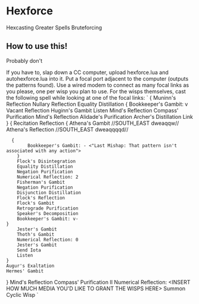 # Hexforce
Hexcasting Greater Spells Bruteforcing
## How to use this!
Probably don't

If you have to, slap down a CC computer, upload hexforce.lua and autohexforce.lua into it. Put a focal port adjacent to the computer (outputs the patterns found). Use a wired modem to connect as many focal links as you please, one per wisp you plan to use.
For the wisps themselves, cast the following spell while looking at one of the focal links:
`
{
  Muninn's Reflection
  Nullary Reflection
  Equality Distillation
  {
    Bookkeeper's Gambit: v
    Vacant Reflection
    Huginn's Gambit
    Listen
    Mind's Reflection
    Compass' Purification
    Mind's Reflection
    Alidade's Purification
    Archer's Distillation
    Link
  }
  {
    Recitation Reflection
    {
        Athena's Gambit //SOUTH_EAST dweaqqw// 
        Athena's Reflection //SOUTH_EAST dweaqqqqd// 
        
      { 
            Bookkeeper's Gambit: - <"Last Mishap: That pattern isn't associated with any action"> 
        }
        Flock's Disintegration
        Equality Distillation
        Negation Purification
        Numerical Reflection: 2
        Fisherman's Gambit
        Negation Purification
        Disjunction Distillation
        Flock's Reflection
        Flock's Gambit
        Retrograde Purification
        Speaker's Decomposition
        Bookkeeper's Gambit: v-
    }
        Jester's Gambit
        Thoth's Gambit
        Numerical Reflection: 0
        Jester's Gambit
        Send Iota
        Listen
    }
    Augur's Exaltation
    Hermes' Gambit
}
Mind's Reflection
Compass' Purification II
Numerical Reflection: <INSERT HOW MUCH MEDIA YOU'D LIKE TO GRANT THE WISPS HERE>
Summon Cyclic Wisp
`
